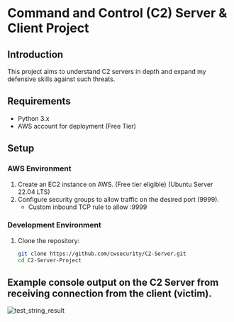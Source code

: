 # Command and Control (C2) Server & Client Project

## Introduction
This project aims to understand C2 servers in depth and expand my defensive skills against such threats.

## Requirements
- Python 3.x
- AWS account for deployment (Free Tier)

## Setup
### AWS Environment
1. Create an EC2 instance on AWS. (Free tier eligible) (Ubuntu Server 22.04 LTS)
2. Configure security groups to allow traffic on the desired port (9999).
   - Custom inbound TCP rule to allow :9999 

### Development Environment
1. Clone the repository:
   ```sh
   git clone https://github.com/cwsecur1ty/C2-Server.git
   cd C2-Server-Project

## Example console output on the C2 Server from receiving connection from the client (victim). 
![test_string_result](https://github.com/user-attachments/assets/d5358548-1954-4e83-a4ae-a85963f2e303)
